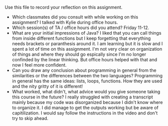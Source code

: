 Use this file to record your reflection on this assignment.

- Which classmates did you consult with while working on this assignment?
I talked with Kylie during office hours. 
- Which session(s) of TA / office hours did you attend?
Friday 11-12.
- What are your initial impressions of Java? 
I liked that you can call things from inside different functions but I keep forgetting that everything needs brackets or paranthesis around it. I am learning but it is slow and I spent a lot of time on this assignment. I'm not very clear on organization of things and where they should go espically since I'm no longer confinded by the linear thinking. But office hours helped with that and now I feel more confident. 
- Can you draw any conclusion about programming in general from the similarities or the differences between the two languages?
Programming in general has the same ideas: lists, loops, functions. How they are used and the nity gritty of it is different! 
- What worked, what didn't, what advice would you give someone taking this course in the future?
I really struggled with creating a transcript mainly because my code was disorganized because I didn't know where to organize it. I did manage to get the outputs working but be aware of capitilization. I would say follow the instructions in the video and don't try to skip ahead. 
